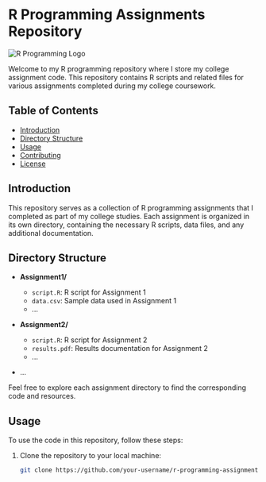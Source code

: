# R Programming Assignments Repository

![R Programming Logo](r_logo.png)

Welcome to my R programming repository where I store my college assignment code. This repository contains R scripts and related files for various assignments completed during my college coursework.

## Table of Contents
- [Introduction](#introduction)
- [Directory Structure](#directory-structure)
- [Usage](#usage)
- [Contributing](#contributing)
- [License](#license)

## Introduction

This repository serves as a collection of R programming assignments that I completed as part of my college studies. Each assignment is organized in its own directory, containing the necessary R scripts, data files, and any additional documentation.

## Directory Structure

- **Assignment1/**
  - `script.R`: R script for Assignment 1
  - `data.csv`: Sample data used in Assignment 1
  - ...

- **Assignment2/**
  - `script.R`: R script for Assignment 2
  - `results.pdf`: Results documentation for Assignment 2
  - ...

- ...

Feel free to explore each assignment directory to find the corresponding code and resources.

## Usage

To use the code in this repository, follow these steps:

1. Clone the repository to your local machine:
   ```bash
   git clone https://github.com/your-username/r-programming-assignments.git
